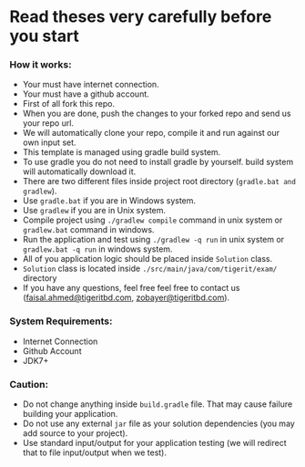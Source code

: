 # Read theses very carefully before you start

### How it works:

* Your must have internet connection.
* Your must have a github account.
* First of all fork this repo.
* When you are done, push the changes to your forked repo and send us your repo url.
* We will automatically clone your repo, compile it and run against our own input set.
* This template is managed using gradle build system.
* To use gradle you do not need to install gradle by yourself. build system will automatically download it.
* There are two different files inside project root directory (`gradle.bat and gradlew`).
* Use `gradle.bat` if you are in Windows system.
* Use `gradlew` if you are in Unix system.
* Compile project using `./gradlew compile` command in unix system or `gradlew.bat` command in windows.
* Run the application and test using `./gradlew -q run` in unix system or `gradlew.bat -q run` in windows system.
* All of you application logic should be placed inside `Solution` class.
* `Solution` class is located inside `./src/main/java/com/tigerit/exam/` directory
* If you have any questions, feel free feel free to contact us (faisal.ahmed@tigeritbd.com, zobayer@tigeritbd.com).

### System Requirements:

* Internet Connection
* Github Account
* JDK7+

### Caution:

* Do not change anything inside `build.gradle` file. That may cause failure building your application.
* Do not use any external `jar` file as your solution dependencies (you may add source to your project). 
* Use standard input/output for your application testing (we will redirect that to file input/output when we test).